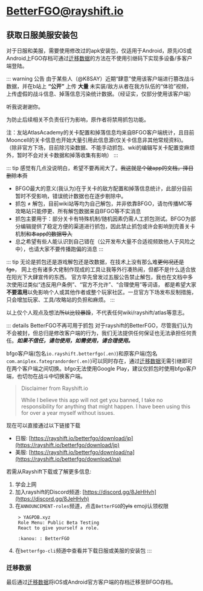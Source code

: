 # BetterFGO@rayshift.io


## 获取日服美服安装包
对于日服和美服，需要使用修改过的apk安装包，仅适用于Android，原先iOS或Android上FGO存档可通过[迁移数据](./transfer_data.md)的方法在不使用引继码下实现多设备/多客户端登陆。

::: warning 公告
由于某些人（@K8SAY）近期“肆意”使用该客户端进行篡改战斗数据，并在b站上 **“公开”** 上传 **大量** 未实装/敌方从者在我方队伍的“体验”视频，上传虚假的战斗信息、掉落信息污染统计数据。（经证实，仅部分使用该客户端）

听我说谢谢你。

为防止后续相关不负责任行为影响，原作者将禁用抓包功能。

注：友站AtlasAcademy的关卡配置和掉落信息均来自BFGO客户端统计，且目前Mooncell的关卡信息也开始大量引用此信息源(仅关卡信息非其他常规资料)。
（除非官方下场，目前除污染数据、不能手动抓包、wki的编辑写关卡配置变麻烦外，暂时不会对关卡数据和掉落收集有影响）
:::

::: tip
感觉有几点没说明白，希望不要再闹大了。~~我这就是个破app的文档，择日删除本页~~
- BFGO最大的意义(我认为)在于关卡的敌方配置和掉落信息统计，此部分目前暂时不受影响，错误统计数据也在逐步剔除中。
- 抓包 ≠ 解包，目前wiki站等均为自己解包，并非依靠BFGO，请勿传播MC等攻略站只能停更、所有解包数据来自BFGO等不实消息
- 抓包主要用于：部分关卡有特殊机制/随机因素仍需人工抓包测试。BFGO为部分编辑提供了稳定方便的渠道进行抓包，因此禁止抓包或许会影响到完善关卡机制~~和本app的数据导入~~
- 总之希望有些人能认识到自己错在（公开发布大量不合适视频致他人于风险之中），也请大家不要传播跑偏的消息
:::

::: tip
无论是抓包还是游戏解包还是改数据，在技术上没有那么难~~更何况还是fgo~~，
网上也有诸多大佬制作现成的工具让我等外行凑热闹，但都不是什么适合放在阳光下大肆宣传的东西。
官方早先曾发过五服公告禁止解包，我也在文档中多次使用过类似“违反用户条例”、“官方不允许”、“合理使用”等词语，
都是希望大家**不要滥用**以免影响个人或其他作者或整个玩家社区。一旦官方下场发布反制措施，
只会增加玩家、工具/攻略站的负担和麻烦。
:::

以上仅个人观点及想法~~所以比较暴躁~~，不代表任何wiki/rayshift/atlas等意志。


::: details BetterFGO不再可用于抓包
对于rayshift的BetterFGO，尽管我们认为不会被封，但总归是修改客户端的行为，我们无法提供任何保证也无法承担任何责任。_**如果不信任，请勿使用，如需使用，请合理使用。**_

bfgo客户端(包名`io.rayshift.betterfgo(.en)`)和原客户端(包名`com.aniplex.fategrandorder(.en)`)可以同时存在，通过[迁移数据](./transfer_data.md)无需引继即可在两个客户端之间切换。bfgo无法使用Google Play，建议仅抓包时使用bfgo客户端，也切勿在战斗中切换客户端。

> Disclaimer from Rayshift.io
> 
> While I believe this app will not get you banned, I take no responsibility for anything that might happen. I have been using this for over a year myself without issues.

现在可以直接通过以下链接下载
- 日服: [https://rayshift.io/betterfgo/download/jp](https://rayshift.io/betterfgo/download/jp)
- 美服: [https://rayshift.io/betterfgo/download/na](https://rayshift.io/betterfgo/download/na)

若需从Rayshift下载或了解更多信息:
1. 学会上网
2. 加入rayshift的Discord频道: [https://discord.gg/8JeHHvh](https://discord.gg/8JeHHvh)
3. 在`ANNOUNCEMENT-roles`频道，点击`BetterFGO`的~~yls~~ emoji认领权限
   ```:no-line-numbers
    > YAGPDB.xyz
    Role Menu: Public Beta Testing
    React to give yourself a role.

    :kanou: : BetterFGO 
   ```
4. 在`betterfgo-cli`频道中查看并下载日服或美服的安装包
:::

### 迁移数据

最后通过[迁移数据](./transfer_data.md)将iOS或Android官方客户端的存档迁移至BFGO存档。
